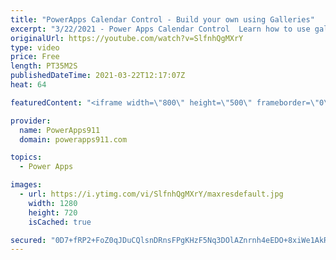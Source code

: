 ```yaml
---
title: "PowerApps Calendar Control - Build your own using Galleries"
excerpt: "3/22/2021 - Power Apps Calendar Control  Learn how to use galleries to make your own dynamic Calendar Control in Power Apps. We talk gallery wrap counts, Sequence, DateAdd, Weekday, Text, DateDiff, even how to format better for my non-American friends. So much to learn in this video.  Power Apps Consulting"
originalUrl: https://youtube.com/watch?v=SlfnhQgMXrY
type: video
price: Free
length: PT35M2S
publishedDateTime: 2021-03-22T12:17:07Z
heat: 64

featuredContent: "<iframe width=\"800\" height=\"500\" frameborder=\"0\" src=\"https://www.youtube.com/embed/SlfnhQgMXrY\" allow=\"accelerometer; autoplay; encrypted-media; gyroscope; picture-in-picture\" allowfullscreen></iframe>"

provider:
  name: PowerApps911
  domain: powerapps911.com

topics:
  - Power Apps

images:
  - url: https://i.ytimg.com/vi/SlfnhQgMXrY/maxresdefault.jpg
    width: 1280
    height: 720
    isCached: true

secured: "0D7+fRP2+FoZ0qJDuCQlsnDRnsFPgKHzF5Nq3DOlAZnrnh4eEDO+8xiWe1AkRAv1CFgVsQpbSEPtAqzXB/56p1yZHUzzS/y7xc8QJrGcfyzAfsTe63ee2kXzyahdUwXo1JbPIFj+ki2ToRmSfcUu3mZZyrjPjDV4GIiiLMMnX7z8Jx/3eq6UwTybrlUc0KFom2yINVyRqCvknG2b3fP/718dDDF8rDuXGwaCCZbeuDZn5y+1lwSUh2619wn+g1t4mV3lIFp0NUqgdOG57+wooMJiRds4fbBEd9hiUWWlpubWEVhN1I4ALUKaIx1Bztk6P7N85PUt5jRK1WNZAS2VXCe3a9u/pInh8wkryLLlk6kf1bL2afjUDBQ8kFUQeP2MRliHslvI56mGyWtgoYQwEA==;hBxz3hWd68zrJM6h7J0Ezg=="
---
```


